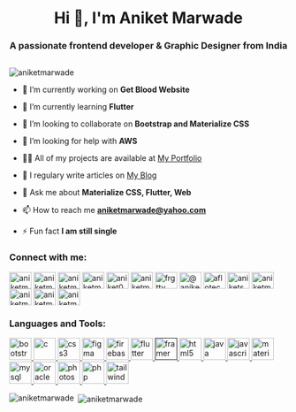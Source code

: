 
<h1 align="center">Hi 👋, I'm Aniket Marwade</h1>
 <h3 align="center">A passionate frontend developer & Graphic Designer from India</h3>


<p align="center"> <img src="https://media-exp1.licdn.com/dms/image/C4D16AQH26aMBE0XncA/profile-displaybackgroundimage-shrink_200_800/0?e=1606953600&v=beta&t=lvn2iqNevxhKUjdz1bsrQ5lNXXRhUjUStLe5bkCrBaM" alt="" /> </p>
<p align="left"> <img src="https://komarev.com/ghpvc/?username=aniketmarwade" alt="aniketmarwade" /> </p>

- 🔭 I’m currently working on **Get Blood Website**

- 🌱 I’m currently learning **Flutter**

- 👯 I’m looking to collaborate on **Bootstrap and Materialize CSS**

- 🤝 I’m looking for help with **AWS**

- 👨‍💻 All of my projects are available at [My Portfolio](https://aniketmarwade.github.io/aniketsresume.github.io/#)

- 📝 I regulary write articles on [My Blog](https://thebitterengineer.blogspot.com/)

- 💬 Ask me about **Materialize CSS, Flutter, Web**

- 📫 How to reach me **aniketmarwade@yahoo.com**

- ⚡ Fun fact **I am still single**

<p align="left">
<h3 align="left">Connect with me:</h3>
<a href="https://dev.to/aniketmarwade" target="blank"><img align="center" src="https://cdn.jsdelivr.net/npm/simple-icons@3.0.1/icons/dev-dot-to.svg" alt="aniketmarwade" height="30" width="40" /></a>
<a href="https://twitter.com/aniketmarwade" target="blank"><img align="center" src="https://cdn.jsdelivr.net/npm/simple-icons@3.0.1/icons/twitter.svg" alt="aniketmarwade" height="30" width="40" /></a>
<a href="https://linkedin.com/in/aniketmarwade" target="blank"><img align="center" src="https://cdn.jsdelivr.net/npm/simple-icons@3.0.1/icons/linkedin.svg" alt="aniketmarwade" height="30" width="40" /></a>
<a href="https://codesandbox.com/aniketmarwade" target="blank"><img align="center" src="https://cdn.jsdelivr.net/npm/simple-icons@3.0.1/icons/codesandbox.svg" alt="aniketmarwade" height="30" width="40" /></a>
<a href="https://instagram.com/aniket0500" target="blank"><img align="center" src="https://cdn.jsdelivr.net/npm/simple-icons@3.0.1/icons/instagram.svg" alt="aniket0500" height="30" width="40" /></a>
<a href="https://dribbble.com/aniketmarwade" target="blank"><img align="center" src="https://cdn.jsdelivr.net/npm/simple-icons@3.0.1/icons/dribbble.svg" alt="aniketmarwade" height="30" width="40" /></a>
<a href="https://www.behance.net/frgtty" target="blank"><img align="center" src="https://cdn.jsdelivr.net/npm/simple-icons@3.0.1/icons/behance.svg" alt="frgtty" height="30" width="40" /></a>
<a href="https://medium.com/@aniketsmarwade" target="blank"><img align="center" src="https://cdn.jsdelivr.net/npm/simple-icons@3.0.1/icons/medium.svg" alt="@aniketsmarwade" height="30" width="40" /></a>
<a href="https://www.youtube.com/c/aflotech" target="blank"><img align="center" src="https://cdn.jsdelivr.net/npm/simple-icons@3.0.1/icons/youtube.svg" alt="aflotech" height="30" width="40" /></a>
<a href="https://www.codechef.com/users/aniketsmarwade" target="blank"><img align="center" src="https://cdn.jsdelivr.net/npm/simple-icons@3.1.0/icons/codechef.svg" alt="aniketsmarwade" height="30" width="40" /></a>
<a href="https://www.hackerrank.com/aniketmarwade" target="blank"><img align="center" src="https://cdn.jsdelivr.net/npm/simple-icons@3.0.1/icons/hackerrank.svg" alt="aniketmarwade" height="30" width="40" /></a>
<a href="https://codeforces.com/profile/aniketmarwade" target="blank"><img align="center" src="https://cdn.jsdelivr.net/npm/simple-icons@3.0.1/icons/codeforces.svg" alt="aniketmarwade" height="30" width="40" /></a>
<a href="https://auth.geeksforgeeks.org/user/aniketmarwade" target="blank"><img align="center" src="https://cdn.jsdelivr.net/npm/simple-icons@3.0.1/icons/geeksforgeeks.svg" alt="aniketmarwade" height="30" width="40" /></a>
<a href="https://www.topcoder.com/members/aniketmarwade" target="blank"><img align="center" src="https://cdn.jsdelivr.net/npm/simple-icons@3.0.1/icons/topcoder.svg" alt="aniketmarwade" height="30" width="40" /></a>
</p>

<h3 align="left">Languages and Tools:</h3>
<p align="left"> <a href="https://getbootstrap.com" target="_blank"> <img src="https://devicons.github.io/devicon/devicon.git/icons/bootstrap/bootstrap-plain.svg" alt="bootstrap" width="40" height="40"/> </a> <a href="https://www.cprogramming.com/" target="_blank"> <img src="https://devicons.github.io/devicon/devicon.git/icons/c/c-original.svg" alt="c" width="40" height="40"/> </a> <a href="https://www.w3schools.com/css/" target="_blank"> <img src="https://devicons.github.io/devicon/devicon.git/icons/css3/css3-original-wordmark.svg" alt="css3" width="40" height="40"/> </a> <a href="https://www.figma.com/" target="_blank"> <img src="https://www.vectorlogo.zone/logos/figma/figma-icon.svg" alt="figma" width="40" height="40"/> </a> <a href="https://firebase.google.com/" target="_blank"> <img src="https://www.vectorlogo.zone/logos/firebase/firebase-icon.svg" alt="firebase" width="40" height="40"/> </a> <a href="https://flutter.dev" target="_blank"> <img src="https://www.vectorlogo.zone/logos/flutterio/flutterio-icon.svg" alt="flutter" width="40" height="40"/> </a> <a href="" target="_blank"> <img src="https://www.vectorlogo.zone/logos/framer/framer-icon.svg" alt="framer" width="40" height="40"/> </a> <a href="https://www.w3.org/html/" target="_blank"> <img src="https://devicons.github.io/devicon/devicon.git/icons/html5/html5-original-wordmark.svg" alt="html5" width="40" height="40"/> </a> <a href="https://www.java.com" target="_blank"> <img src="https://devicons.github.io/devicon/devicon.git/icons/java/java-original-wordmark.svg" alt="java" width="40" height="40"/> </a> <a href="https://developer.mozilla.org/en-US/docs/Web/JavaScript" target="_blank"> <img src="https://devicons.github.io/devicon/devicon.git/icons/javascript/javascript-original.svg" alt="javascript" width="40" height="40"/> </a> <a href="https://materializecss.com/" target="_blank"> <img src="https://raw.githubusercontent.com/prplx/svg-logos/5585531d45d294869c4eaab4d7cf2e9c167710a9/svg/materialize.svg" alt="materialize" width="40" height="40"/> </a> <a href="https://www.mysql.com/" target="_blank"> <img src="https://devicons.github.io/devicon/devicon.git/icons/mysql/mysql-original-wordmark.svg" alt="mysql" width="40" height="40"/> </a> <a href="https://www.oracle.com/" target="_blank"> <img src="https://devicons.github.io/devicon/devicon.git/icons/oracle/oracle-original.svg" alt="oracle" width="40" height="40"/> </a> <a href="https://www.photoshop.com/en" target="_blank"> <img src="https://devicons.github.io/devicon/devicon.git/icons/photoshop/photoshop-plain.svg" alt="photoshop" width="40" height="40"/> </a> <a href="https://www.php.net" target="_blank"> <img src="https://devicons.github.io/devicon/devicon.git/icons/php/php-original.svg" alt="php" width="40" height="40"/> </a> <a href="https://tailwindcss.com/" target="_blank"> <img src="https://www.vectorlogo.zone/logos/tailwindcss/tailwindcss-icon.svg" alt="tailwind" width="40" height="40"/> </a> </p>

<p><img align="left" src="https://github-readme-stats.vercel.app/api/top-langs/?username=aniketmarwade&layout=compact" alt="aniketmarwade" /></p>

<p>&nbsp;<img align="center" src="https://github-readme-stats.vercel.app/api?username=aniketmarwade&show_icons=true" alt="aniketmarwade" /></p>

